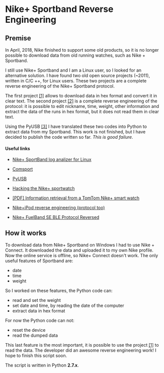 # Nike+ Sportband Reverse Engineering

## Premise

In April, 2018, Nike finished to support some old products, so it is no longer possible to download data from old running watches, such as Nike + Sportband.

I still use Nike+ Sportband and I am a Linux user, so I looked for an alternative solution. I have found two old open source projects (~2011), written in C/C ++, for Linux users. These two projects are a complete reverse engineering of the Nike+ Sportband protocol.

The first project <a href="#link_1">[1]</a> allows to download data in hex format and convert it in clear text. The second project <a href="#link_2">[2]</a> is a complete reverse engineering of the protocol: it is possible to edit nickname, time, weight, other information and extract the data of the runs in hex format, but it does not read them in clear text.

Using the PyUSB <a href="#link_3">[3]</a> I have translated these two codes into Python to extract data from my Sportband. This work is not finished, but I have decided to publish the code written so far. <i>This is good failure</i>.

#### Useful links
* <a id="link_1" href="http://knz-blue.cocolog-nifty.com/memo/2010/06/nike-sportband.html">Nike+ SportBand log analizer for Linux</a>

* <a id="link_2" href="https://sourceforge.net/projects/comsport/">Comsport</a>

* <a id="link_3" href="http://pyusb.github.io/pyusb/">PyUSB</a>

* <a href="https://github.com/Jurph/sportwatch">Hacking the Nike+ sportwatch</a>

* <a href="https://www.os3.nl/_media/2013-2014/courses/ccf/smartwatches-hristo-leendert.pdf">[PDF] Information retrieval from a TomTom Nike+ smart watch</a>

* <a href="http://dmitry.gr/?r=05.Projects&proj=05.%20Nike%20plus%20iPod">Nike+iPod reverse engineering (protocol too)</a>

* <a href="https://www.evilsocket.net/2015/01/29/nike-fuelband-se-ble-protocol-reversed/">Nike+ FuelBand SE BLE Protocol Reversed</a>

## How it works

To download data from Nike+ Sportband on Windows I had to use Nike + Connect. It downloaded the data and uploaded it to my own Nike profile. Now the online service is offline, so Nike+ Connect doesn't work.
The only useful features of Sportband are:
* date
* time
* weight

So I worked on these features, the Python code can:
* read and set the weight
* set date and time, by reading the date of the computer
* extract data in hex format

For now the Python code can not:
* reset the device
* read the dumped data

This last feature is the most important, it is possible to use the project <a href="#link_1">[1]</a> to read the data. The developer did an awesome reverse engineering work!
I hope to finish this script soon.

The script is written in Python <b>2.7.x</b>.



